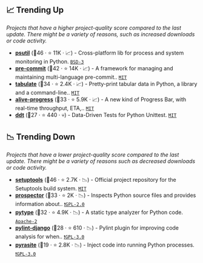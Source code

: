 ## 📈 Trending Up

_Projects that have a higher project-quality score compared to the last update. There might be a variety of reasons, such as increased downloads or code activity._

- <b><a href="https://github.com/giampaolo/psutil">psutil</a></b> (🥇46 ·  ⭐ 11K · 📈) - Cross-platform lib for process and system monitoring in Python. <code><a href="http://bit.ly/3aKzpTv">BSD-3</a></code>
- <b><a href="https://github.com/pre-commit/pre-commit">pre-commit</a></b> (🥇42 ·  ⭐ 14K · 📈) - A framework for managing and maintaining multi-language pre-commit.. <code><a href="http://bit.ly/34MBwT8">MIT</a></code>
- <b><a href="https://github.com/astanin/python-tabulate">tabulate</a></b> (🥈34 ·  ⭐ 2.4K · 📈) - Pretty-print tabular data in Python, a library and a command-line.. <code><a href="http://bit.ly/34MBwT8">MIT</a></code>
- <b><a href="https://github.com/rsalmei/alive-progress">alive-progress</a></b> (🥈33 ·  ⭐ 5.9K · 📈) - A new kind of Progress Bar, with real-time throughput, ETA,.. <code><a href="http://bit.ly/34MBwT8">MIT</a></code>
- <b><a href="https://github.com/datadriventests/ddt">ddt</a></b> (🥉27 ·  ⭐ 440 · 💀) - Data-Driven Tests for Python Unittest. <code><a href="http://bit.ly/34MBwT8">MIT</a></code>

## 📉 Trending Down

_Projects that have a lower project-quality score compared to the last update. There might be a variety of reasons such as decreased downloads or code activity._

- <b><a href="https://github.com/pypa/setuptools">setuptools</a></b> (🥇46 ·  ⭐ 2.7K · 📉) - Official project repository for the Setuptools build system. <code><a href="http://bit.ly/34MBwT8">MIT</a></code>
- <b><a href="https://github.com/prospector-dev/prospector">prospector</a></b> (🥇33 ·  ⭐ 2K · 📉) - Inspects Python source files and provides information about.. <code><a href="http://bit.ly/2KucAZR">❗️GPL-2.0</a></code>
- <b><a href="https://github.com/google/pytype">pytype</a></b> (🥉32 ·  ⭐ 4.9K · 📉) - A static type analyzer for Python code. <code><a href="http://bit.ly/3nYMfla">Apache-2</a></code>
- <b><a href="https://github.com/pylint-dev/pylint-django">pylint-django</a></b> (🥈28 ·  ⭐ 610 · 📉) - Pylint plugin for improving code analysis for when.. <code><a href="http://bit.ly/2M0xdwT">❗️GPL-3.0</a></code> <code><img src="https://www.pylint.org/ico/favicon.ico" style="display:inline;" width="13" height="13"></code>
- <b><a href="https://github.com/lmacken/pyrasite">pyrasite</a></b> (🥉19 ·  ⭐ 2.8K · 📉) - Inject code into running Python processes. <code><a href="http://bit.ly/2M0xdwT">❗️GPL-3.0</a></code>

